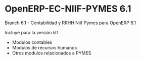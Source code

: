 OpenERP-EC-NIIF-PYMES 6.1
=========================
Branch 6.1 - Contabilidad y RRHH Niif Pymes para OpenERP 6.1

Incluye para la versión 6.1
- Modulos contables
- Modulos de recursos humanos
- Otros modulos relacionados a PYMES

